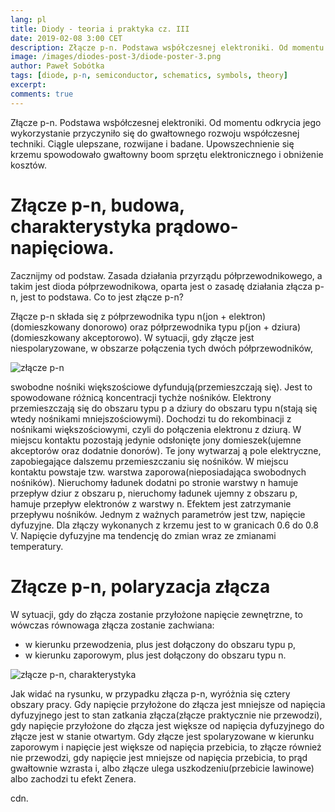 ```yaml
---
lang: pl
title: Diody - teoria i praktyka cz. III
date: 2019-02-08 3:00 CET 
description: Złącze p-n. Podstawa wsþółczesnej elektroniki. Od momentu odkrycia jego wykorzystanie przyczyniło się do gwałtownego rozwoju wsþółczenej techniki. Ciągle ulepszane, rozwijane i badane. Upowszechnienie się krzemu spowodowało gwałtowny boom sprzętu elektronicznego i obniżenie kosztów. 
image: /images/diodes-post-3/diode-poster-3.png
author: Paweł Sobótka
tags: [diode, p-n, semiconductor, schematics, symbols, theory]
excerpt: 
comments: true
---
```


Złącze p-n. Podstawa wsþółczesnej elektroniki. Od momentu odkrycia jego wykorzystanie przyczyniło się do gwałtownego rozwoju współczesnej techniki. Ciągle ulepszane, rozwijane i badane. Upowszechnienie się krzemu spowodowało gwałtowny boom sprzętu elektronicznego i obniżenie kosztów.

# Złącze p-n, budowa, charakterystyka prądowo-napięciowa.

Zacznijmy od podstaw. Zasada działania przyrządu półprzewodnikowego, a takim jest dioda półprzewodnikowa, oparta jest o zasadę działania złącza p-n, jest to podstawa. Co to jest złącze p-n? 

Złącze p-n składa się z półprzewodnika typu n(jon + elektron)(domieszkowany donorowo) oraz półprzewodnika typu p(jon + dziura)(domieszkowany akceptorowo). W sytuacji, gdy złącze jest niespolaryzowane, w obszarze połączenia tych dwóch półprzewodników,

![złącze p-n]({{site.url}}{{site.baseurl}}/images/diodes-post-3/zlacze-p-n.png "złącze p-n rysunek poglądowy")

swobodne nośniki większościowe dyfundują(przemieszczają się). Jest to spowodowane różnicą koncentracji tychże nośników. Elektrony przemieszczają się do obszaru typu p a dziury do obszaru typu n(stają się wtedy nośnikami mniejszościowymi). Dochodzi tu do rekombinacji z nośnikami większościowymi, czyli do połączenia elektronu z dziurą. W miejscu kontaktu pozostają jedynie  odsłonięte jony domieszek(ujemne akceptorów oraz dodatnie donorów). Te jony wytwarzaj ą pole elektryczne, zapobiegające dalszemu przemieszczaniu się nośników. W miejscu kontaktu powstaje tzw. warstwa zaporowa(nieposiadająca swobodnych nośników). Nieruchomy ładunek dodatni po stronie warstwy n hamuje przepływ dziur z obszaru p, nieruchomy ładunek ujemny z obszaru p, hamuje przepływ elektronów z warstwy n. Efektem jest zatrzymanie przepływu nośników. Jednym z ważnych parametrów jest tzw, napięcie dyfuzyjne. Dla złączy wykonanych z krzemu jest to w granicach 0.6 do 0.8 V. Napięcie dyfuzyjne ma tendencję do zmian wraz ze zmianami temperatury.

# Złącze p-n, polaryzacja złącza

W sytuacji, gdy do złącza zostanie przyłożone napięcie zewnętrzne, to wówczas równowaga złącza zostanie zachwiana:

- w kierunku przewodzenia, plus jest dołączony do obszaru typu p,
- w kierunku zaporowym, plus jest dołączony do obszaru typu n.

![złącze p-n, charakterystyka]({{site.url}}{{site.baseurl}}/images/diodes-post-3/zlacze-p-n-charakterystyka.png "charakterystyka prądowo-napięciowa złącza p-n")

Jak widać na rysunku, w przypadku złącza p-n, wyróżnia się cztery obszary pracy. Gdy napięcie przyłożone do złącza jest mniejsze od napięcia dyfuzyjnego jest to stan zatkania złącza(złącze praktycznie nie przewodzi), gdy napięcie przyłożone do złącza jest większe od napięcia dyfuzyjnego do złącze jest w stanie otwartym. Gdy złącze jest spolaryzowane w kierunku zaporowym i napięcie jest większe od napięcia przebicia, to złącze również nie przewodzi, gdy napięcie jest mniejsze od napięcia przebicia, to prąd gwałtownie wzrasta i, albo złącze ulega uszkodzeniu(przebicie lawinowe) albo zachodzi tu efekt Zenera. 

cdn.

